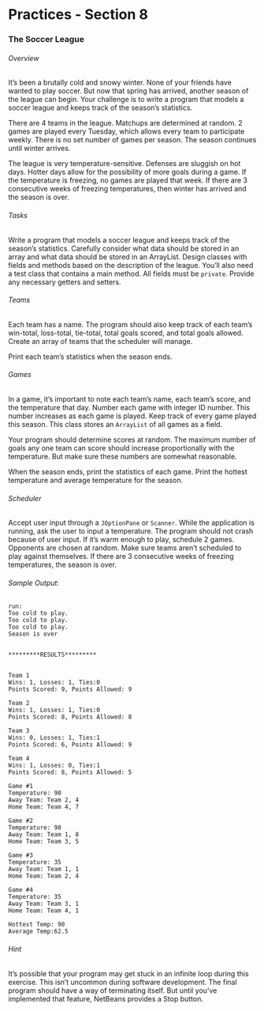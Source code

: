 # Practices - Section 8 
### The Soccer League
###### Overview
It’s been a brutally cold and snowy winter. None of your friends have wanted to play soccer. But now 
that spring has arrived, another season of the league can begin. Your challenge is to write a program 
that models a soccer league and keeps track of the season’s statistics.

There are 4 teams in the league. Matchups are determined at random. 2 games are played every Tuesday, 
which allows every team to participate weekly. There is no set number of games per season. The season 
continues until winter arrives. 

The league is very temperature-sensitive. Defenses are sluggish on hot days. Hotter days allow for the 
possibility of more goals during a game.  If the temperature is freezing, no games are played that 
week.  If there are 3 consecutive weeks of freezing temperatures, then winter has arrived and the 
season is over.

###### Tasks
Write a program that models a soccer league and keeps track of the season’s statistics. Carefully 
consider what data should be stored in an array and what data should be stored in an ArrayList. 
Design classes with fields and methods based on the description of the league. You’ll also need a 
test class that contains a main method.  All fields must be `private`. Provide any necessary getters 
and setters. 

###### Teams
Each team has a name. The program should also keep track of each team’s win-total, loss-total, tie-total, 
total goals scored, and total goals allowed. Create an array of teams that the scheduler will manage.

Print each team’s statistics when the season ends.  

###### Games
In a game, it’s important to note each team’s name, each team’s score, and the temperature that day. 
Number each game with integer ID number.  This number increases as each game is played. Keep track of 
every game played this season.  This class stores an `ArrayList` of all games as a field.

Your program should determine scores at random. The maximum number of goals any one team can score 
should increase proportionally with the temperature. But make sure these numbers are somewhat 
reasonable.

When the season ends, print the statistics of each game. Print the hottest temperature and average 
temperature for the season.

###### Scheduler
Accept user input through a `JOptionPane` or `Scanner`. While the application is running, ask the user 
to input a temperature. The program should not crash because of user input. If it’s warm enough to play, 
schedule 2 games. Opponents are chosen at random.  Make sure teams aren’t scheduled to play against 
themselves.  If there are 3 consecutive weeks of freezing temperatures, the season is over.

###### Sample Output:
~~~~
run:
Too cold to play.
Too cold to play.
Too cold to play. 
Season is over 


*********RESULTS*********


Team 1
Wins: 1, Losses: 1, Ties:0
Points Scored: 9, Points Allowed: 9

Team 2
Wins: 1, Losses: 1, Ties:0
Points Scored: 8, Points Allowed: 8

Team 3
Wins: 0, Losses: 1, Ties:1
Points Scored: 6, Points Allowed: 9 

Team 4
Wins: 1, Losses: 0, Ties:1
Points Scored: 8, Points Allowed: 5

Game #1
Temperature: 90
Away Team: Team 2, 4
Home Team: Team 4, 7

Game #2
Temperature: 90
Away Team: Team 1, 8
Home Team: Team 3, 5

Game #3
Temperature: 35
Away Team: Team 1, 1
Home Team: Team 2, 4

Game #4
Temperature: 35
Away Team: Team 3, 1
Home Team: Team 4, 1

Hottest Temp: 90
Average Temp:62.5
~~~~

###### Hint
It’s possible that your program may get stuck in an infinite loop during this exercise.  This isn’t 
uncommon during software development. The final program should have a way of terminating itself. But 
until you’ve implemented that feature, NetBeans provides a Stop button.